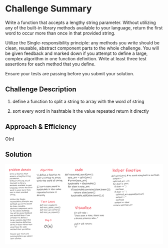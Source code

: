 # Challenge Summary
Write a function that accepts a lengthy string parameter.
Without utilizing any of the built-in library methods available to your language, return the first word to occur more than once in that provided string.

Utilize the Single-responsibility principle: any methods you write should be clean, reusable, abstract component parts to the whole challenge. You will be given feedback and marked down if you attempt to define a large, complex algorithm in one function definition.
Write at least three test assertions for each method that you define.

Ensure your tests are passing before you submit your solution.

## Challenge Description
1) define a function to split a string to array with the word of string

2) sort every word in hashtable it the value repeated return it directly


## Approach & Efficiency
O(n)

## Solution
![repeated_word](../../../assets/repeated_word.png)